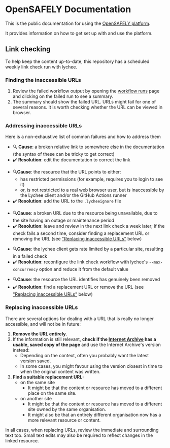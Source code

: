 # OpenSAFELY Documentation

This is the public documentation for using the [OpenSAFELY platform](https://www.opensafely.org/).

It provides information on how to get set up with and use the platform.

## Link checking

To help keep the content up-to-date,
this repository has a scheduled weekly link check run with lychee.

### Finding the inaccessible URLs

1. Review the failed workflow output by opening the [workflow runs](https://github.com/opensafely/documentation/actions/workflows/check_links.yml) page
   and clicking on the failed run to see a summary.
1. The summary should show the failed URL.
   URLs might fail for one of several reasons.
   It is worth checking whether the URL can be viewed in browser.

### Addressing inaccessible URLs

Here is a non-exhaustive list of common failures
and how to address them

* :mag: **Cause**: a broken relative link to somewhere else in the documentation
  (the syntax of these can be tricky to get correct)
* :heavy_check_mark: **Resolution**: edit the documentation to correct the link
<!-- -->
* :mag:**Cause**: the resource that the URL points to either:
  * has restricted permissions
    (for example, requires you to login to see it)
  * or, is not restricted to a real web browser user,
    but is inaccessible by the Lychee client and/or the GitHub Actions runner
* :heavy_check_mark: **Resolution**: add the URL to the `.lycheeignore` file
<!-- -->
* :mag:**Cause**: a broken URL due to the resource being unavailable,
  due to the site having an outage or maintenance period
* :heavy_check_mark: **Resolution**: leave and review in the next link check a week later;
  if the check fails a second time,
  consider finding a replacement URL or removing the URL
  (see ["Replacing inaccessible URLs"](#replacing-inaccessible-urls) below)
<!-- -->
* :mag:**Cause**: the lychee client gets rate limited by a particular site,
  resulting in a failed check
* :heavy_check_mark: **Resolution**: reconfigure the link check workflow with lychee's `--max-concurrency` option
  and reduce it from the default value
<!-- -->
* :mag:**Cause**: the resource the URL identifies has genuinely been removed
* :heavy_check_mark: **Resolution**: find a replacement URL or remove the URL
  (see ["Replacing inaccessible URLs"](#replacing-inaccessible-urls) below)

### Replacing inaccessible URLs

There are several options for dealing with a URL that is really no longer accessible,
and will not be in future:

1. **Remove the URL entirely.**
1. If the information is still relevant,
   **check if the [Internet Archive](https://web.archive.org) has a usable, saved copy of the page**
   and use the Internet Archive's version instead:
   * Depending on the context,
     often you probably want the latest version saved.
   * In some cases,
     you might favour using the version closest in time to when the original content was written.
1. **Find a suitable replacement URL:**
   * on the same site
     * It might be that the content or resource has moved to a different place on the same site.
   * on another site
     * It might be that the content or resource has moved to a different site owned by the same organisation.
     * It might also be that an entirely different organisation now has a more relevant resource or content.

In all cases,
when replacing URLs,
review the immediate and surrounding text too.
Small text edits may also be required to reflect changes in the linked resource.
